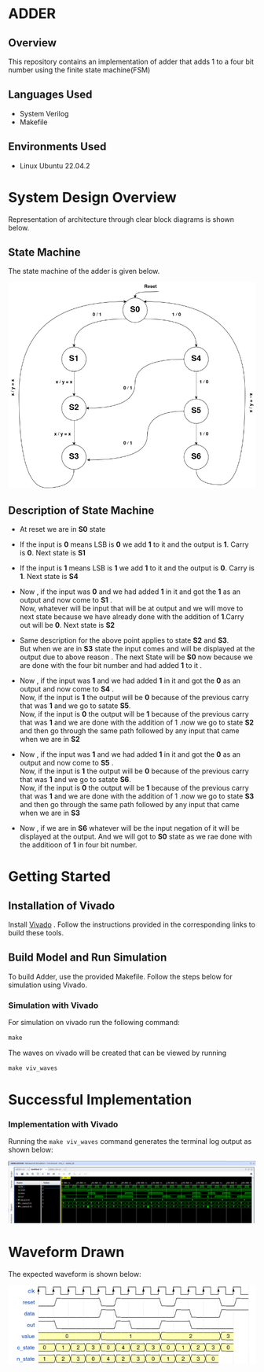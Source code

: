 # ADDER 

## Overview
  This repository contains an implementation of adder that adds 1 to a four bit number using the finite state machine(FSM) 

## Languages Used
  * System Verilog
  * Makefile 


## Environments Used

  * Linux Ubuntu 22.04.2

# System Design Overview

  Representation of architecture through clear block diagrams is shown below.
## State Machine
The  state machine of the adder is given below.

![](./docs/Adder_Controller.drawio.png)

## Description of State Machine 
* At reset we are in **S0** state

* If the input is **0**  means LSB is **0** we add **1** to it and the output is **1**. Carry is **0**. Next state is **S1**

* If the input is **1**  means LSB is **1** we add **1** to it and the output is **0**. Carry is **1**. Next state is **S4**

* Now , if the input was **0** and we had added **1** in it and got the **1**  as an output and now come to **S1** .\
Now, whatever will be input that will be at output and we will move to next state because we have already done with the addition of **1**.Carry out will be **0**. Next state is **S2**

* Same description for the above point applies to state **S2** and **S3**.<br />  But when we  are in **S3** state the input comes and will be displayed at the output due to above reason . The next State will be **S0** now because we are done with the four bit number and had added **1** to it .

* Now , if the input was **1** and we had added **1** in it and got the **0**  as an output and now come to **S4** .\
Now, if the input is **1** the output will be **0** because of the previous carry that was **1** and we go to satate **S5**.<br />
Now, if the input is **0**  the output will be **1** because of the previous carry that was **1** and we are done with the addition of 1 .now we go to state **S2** and then go through the same path followed by any input that came when we are in **S2**

* Now , if the input was **1** and we had added **1** in it and got the **0**  as an output and now come to **S5** .\
Now, if the input is **1** the output will be **0** because of the previous carry that was **1** and we go to satate **S6**.<br />
Now, if the input is **0**  the output will be **1** because of the previous carry that was **1** and we are done with the addition of 1 .now we go to state **S3** and then go through the same path followed by any input that came when we are in **S3**

* Now , if we are in **S6** whatever will be the input negation of it will be displayed at the output. And we will got to **S0** state as we rae done with the additioon of **1** in four bit number.   
 

# Getting Started



## Installation of Vivado  

Install [Vivado](https://github.com/ALI11-2000/Vivado-Installation) . Follow the instructions provided in the corresponding links to build these tools.

## Build Model and Run Simulation

To build Adder, use the provided Makefile. Follow the steps below for simulation using  Vivado.


### Simulation with Vivado
For simulation on vivado run the following command:

```markdown
make 
```

The waves on vivado will be created that can be viewed by running

```markdown
make viv_waves
``` 

# Successful Implementation

### Implementation with Vivado

Running the `make viv_waves` command generates the terminal log output as shown below:

 ![Vivado](./docs/adder_output.png)

# Waveform Drawn

The expected waveform is shown below:

 ![Waveform](./docs/waveform.png)

 

